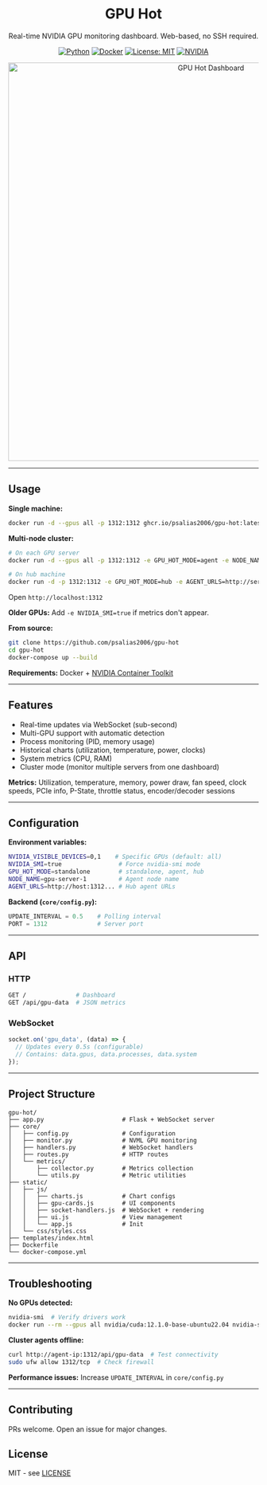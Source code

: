 <div align="center">

# GPU Hot

Real-time NVIDIA GPU monitoring dashboard. Web-based, no SSH required.

[![Python](https://img.shields.io/badge/Python-3.8+-3776AB?style=flat-square&logo=python&logoColor=white)](https://www.python.org/)
[![Docker](https://img.shields.io/badge/Docker-Ready-2496ED?style=flat-square&logo=docker&logoColor=white)](https://www.docker.com/)
[![License: MIT](https://img.shields.io/badge/License-MIT-yellow.svg)](LICENSE)
[![NVIDIA](https://img.shields.io/badge/NVIDIA-GPU-76B900?style=flat-square&logo=nvidia&logoColor=white)](https://www.nvidia.com/)

<img src="gpu-hot.png" alt="GPU Hot Dashboard" width="800" />

</div>

---

## Usage

**Single machine:**
```bash
docker run -d --gpus all -p 1312:1312 ghcr.io/psalias2006/gpu-hot:latest
```

**Multi-node cluster:**
```bash
# On each GPU server
docker run -d --gpus all -p 1312:1312 -e GPU_HOT_MODE=agent -e NODE_NAME=$(hostname) ghcr.io/psalias2006/gpu-hot:latest

# On hub machine
docker run -d -p 1312:1312 -e GPU_HOT_MODE=hub -e AGENT_URLS=http://server1:1312,http://server2:1312 ghcr.io/psalias2006/gpu-hot:latest
```

Open `http://localhost:1312`

**Older GPUs:** Add `-e NVIDIA_SMI=true` if metrics don't appear.

**From source:**
```bash
git clone https://github.com/psalias2006/gpu-hot
cd gpu-hot
docker-compose up --build
```

**Requirements:** Docker + [NVIDIA Container Toolkit](https://docs.nvidia.com/datacenter/cloud-native/container-toolkit/latest/install-guide.html)

---

## Features

- Real-time updates via WebSocket (sub-second)
- Multi-GPU support with automatic detection
- Process monitoring (PID, memory usage)
- Historical charts (utilization, temperature, power, clocks)
- System metrics (CPU, RAM)
- Cluster mode (monitor multiple servers from one dashboard)

**Metrics:** Utilization, temperature, memory, power draw, fan speed, clock speeds, PCIe info, P-State, throttle status, encoder/decoder sessions

---

## Configuration

**Environment variables:**
```bash
NVIDIA_VISIBLE_DEVICES=0,1    # Specific GPUs (default: all)
NVIDIA_SMI=true                # Force nvidia-smi mode
GPU_HOT_MODE=standalone        # standalone, agent, hub
NODE_NAME=gpu-server-1         # Agent node name
AGENT_URLS=http://host:1312... # Hub agent URLs
```

**Backend (`core/config.py`):**
```python
UPDATE_INTERVAL = 0.5    # Polling interval
PORT = 1312              # Server port
```

---

## API

### HTTP
```bash
GET /              # Dashboard
GET /api/gpu-data  # JSON metrics
```

### WebSocket
```javascript
socket.on('gpu_data', (data) => {
  // Updates every 0.5s (configurable)
  // Contains: data.gpus, data.processes, data.system
});
```
---

## Project Structure

```
gpu-hot/
├── app.py                      # Flask + WebSocket server
├── core/
│   ├── config.py               # Configuration
│   ├── monitor.py              # NVML GPU monitoring
│   ├── handlers.py             # WebSocket handlers
│   ├── routes.py               # HTTP routes
│   └── metrics/
│       ├── collector.py        # Metrics collection
│       └── utils.py            # Metric utilities
├── static/
│   ├── js/
│   │   ├── charts.js           # Chart configs
│   │   ├── gpu-cards.js        # UI components
│   │   ├── socket-handlers.js  # WebSocket + rendering
│   │   ├── ui.js               # View management
│   │   └── app.js              # Init
│   └── css/styles.css
├── templates/index.html
├── Dockerfile
└── docker-compose.yml
```

---

## Troubleshooting

**No GPUs detected:**
```bash
nvidia-smi  # Verify drivers work
docker run --rm --gpus all nvidia/cuda:12.1.0-base-ubuntu22.04 nvidia-smi  # Test Docker GPU access
```

**Cluster agents offline:**
```bash
curl http://agent-ip:1312/api/gpu-data  # Test connectivity
sudo ufw allow 1312/tcp  # Check firewall
```

**Performance issues:** Increase `UPDATE_INTERVAL` in `core/config.py`

---

## Contributing

PRs welcome. Open an issue for major changes.

## License

MIT - see [LICENSE](LICENSE)
  
